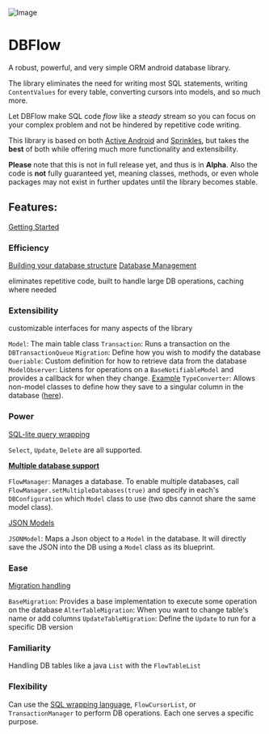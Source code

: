![Image](https://github.com/agrosner/DBFlow/blob/master/clear-river.jpg?raw=true)


DBFlow
======

A robust, powerful, and very simple ORM android database library.

The library eliminates the need for writing most SQL statements, writing ``ContentValues`` for every table, converting cursors into models, and so much more. 

Let DBFlow make SQL code _flow_ like a _steady_ stream so you can focus on your complex problem and not be hindered by repetitive code writing. 

This library is based on both [Active Android](https://github.com/pardom/ActiveAndroid) and [Sprinkles](https://github.com/emilsjolander/sprinkles), but takes the **best** of both while offering much more functionality and extensibility. 

**Please** note that this is not in full release yet, and thus is in **Alpha**. Also the code is **not** fully guaranteed yet, meaning classes, methods, or even whole packages may not exist in further updates until the library becomes stable.

## Features:

[Getting Started](https://github.com/agrosner/DBFlow/wiki/Getting-Started)

### Efficiency
[Building your database structure](https://github.com/agrosner/DBFlow/wiki/Building-your-database-structure)
[Database Management](https://github.com/agrosner/DBFlow/wiki/Database-Management)

eliminates repetitive code, built to handle large DB operations, caching where needed

### Extensibility
customizable interfaces for many aspects of the library

```Model```: The main table class
```Transaction```: Runs a transaction on the ```DBTransactionQueue```
```Migration```: Define how you wish to modify the database
```Queriable```: Custom definition for how to retrieve data from the database
```ModelObserver```: Listens for operations on a ```BaseNotifiableModel``` and provides a callback for when they change. [Example](https://github.com/agrosner/DBFlow/wiki/Observable-Models)
```TypeConverter```: Allows non-model classes to define how they save to a singular column in the database ([here](https://github.com/agrosner/DBFlow/wiki/Type-Conversion)).

### Power
[SQL-lite query wrapping](https://github.com/agrosner/DBFlow/wiki/Basic-Query-Wrapping)

```Select```, ```Update```, ```Delete``` are all supported.

[**Multiple database support**](https://github.com/agrosner/DBFlow/wiki/Multiple-Databases)

```FlowManager```: Manages a database. To enable multiple databases, call ```FlowManager.setMultipleDatabases(true)``` and specify in each's ```DBConfiguration``` which ```Model``` class to use (two dbs cannot share the same model class).

[JSON Models](https://github.com/agrosner/DBFlow/wiki/JSON-Models)

```JSONModel```: Maps a Json object to a ```Model``` in the database. It will directly save the JSON into the DB using a ```Model``` class as its blueprint.

### Ease
[Migration handling](https://github.com/agrosner/DBFlow/wiki/Migrations)

```BaseMigration```: Provides a base implementation to execute some operation on the database
```AlterTableMigration```: When you want to change table's name or add columns
```UpdateTableMigration```: Define the ```Update``` to run for a specific DB version

### Familiarity
Handling DB tables like a java ```List``` with the ```FlowTableList```

### Flexibility
Can use the [SQL wrapping language](https://github.com/agrosner/DBFlow/wiki/Basic-Query-Wrapping), ```FlowCursorList```, or ```TransactionManager``` to perform DB operations. Each one serves a specific purpose. 

